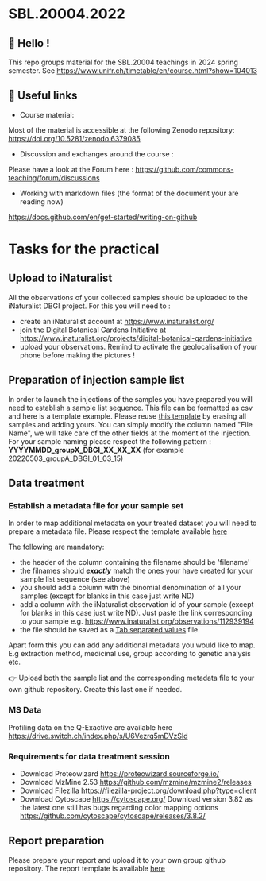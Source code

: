 # SBL.20004.2022



## 👋 Hello !

This repo groups material for the SBL.20004 teachings in 2024 spring semester. See https://www.unifr.ch/timetable/en/course.html?show=104013

## 🔗 Useful links

- Course material:

Most of the material is accessible at the following Zenodo repository: https://doi.org/10.5281/zenodo.6379085

- Discussion and exchanges around the course :

Please have a look at the Forum here : https://github.com/commons-teaching/forum/discussions

- Working with markdown files (the format of the document your are reading now)

https://docs.github.com/en/get-started/writing-on-github


# Tasks for the practical

## Upload to iNaturalist

All the observations of your collected samples should be uploaded to the iNaturalist DBGI project.
For this you will need to :

-  create an iNaturalist account at https://www.inaturalist.org/
-  join the Digital Botanical Gardens Initiative at https://www.inaturalist.org/projects/digital-botanical-gardens-initiative
-  upload your observations. Remind to activate the geolocalisation of your phone before making the pictures !

## Preparation of injection sample list 

In order to launch the injections of the samples you have prepared you will need to establish a sample list sequence. This file can be formatted as csv and here is a template example. 
Please reuse [this template](https://github.com/commons-teaching/SBL.20004.2022/blob/main/sequence_template.csv) by erasing all samples and adding yours. You can simply modify the column named "File Name", we will take care of the other fields at the moment of the injection.
For your sample naming please respect the following pattern :
**YYYYMMDD_groupX_DBGI_XX_XX_XX** (for example 20220503_groupA_DBGI_01_03_15)

## Data treatment

### Establish a metadata file for your sample set

In order to map additional metadata on your treated dataset you will need to prepare a metadata file. 
Please respect the template available [here](
https://github.com/commons-teaching/SBL.20004.2022/blob/main/metadata_template.txt) 

The following are mandatory:

- the header of the column containing the filename should be 'filename'
- the filnames should _**exactly**_ match the ones your have created for your sample list sequence (see above)
- you should add a column with the binomial denomination of all your samples (except for blanks in this case just write ND)
- add a column with the iNaturalist observation id of your sample (except for blanks in this case just write ND). Just paste the link corresponding to your sample e.g. https://www.inaturalist.org/observations/112939194
- the file should be saved as a [Tab separated values](https://en.wikipedia.org/wiki/Tab-separated_values) file. 

Apart form this you can add any additional metadata you would like to map. E.g extraction method, medicinal use, group according to genetic analysis etc.

👉 Upload both the sample list and the corresponding metadata file to your own github repository. Create this last one if needed.


### MS Data

Profiling data on the Q-Exactive are available here https://drive.switch.ch/index.php/s/U6Vezrq5mDVzSld

### Requirements for data treatment session

- Download Proteowizard https://proteowizard.sourceforge.io/
- Download MzMine 2.53 https://github.com/mzmine/mzmine2/releases
- Download Filezilla https://filezilla-project.org/download.php?type=client
- Download Cytoscape https://cytoscape.org/ Download version 3.82 as the latest one still has bugs regarding color mapping options https://github.com/cytoscape/cytoscape/releases/3.8.2/

## Report preparation

Please prepare your report and upload it to your own group github repository. The report template is available [here](https://github.com/commons-teaching/SBL.20004.2022/blob/23ea9493b07940f0592a2004e6caacd9e66ab359/report_template.md)



